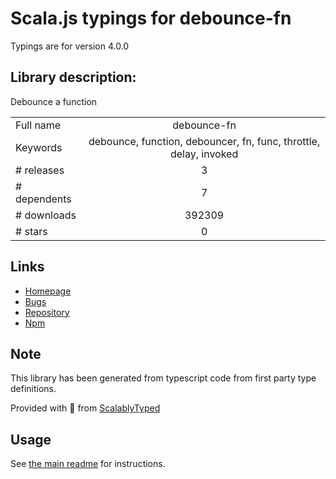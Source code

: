 
# Scala.js typings for debounce-fn

Typings are for version 4.0.0

## Library description:
Debounce a function

|                    |                 |
| ------------------ | :-------------: |
| Full name          | debounce-fn |
| Keywords           | debounce, function, debouncer, fn, func, throttle, delay, invoked |
| # releases         | 3 |
| # dependents       | 7 |
| # downloads        | 392309 |
| # stars            | 0 |

## Links
- [Homepage](https://github.com/sindresorhus/debounce-fn#readme)
- [Bugs](https://github.com/sindresorhus/debounce-fn/issues)
- [Repository](https://github.com/sindresorhus/debounce-fn)
- [Npm](https://www.npmjs.com/package/debounce-fn)
    


## Note
This library has been generated from typescript code from first party type definitions.

Provided with :purple_heart: from [ScalablyTyped](https://github.com/oyvindberg/ScalablyTyped)

## Usage
See [the main readme](../../readme.md) for instructions.


